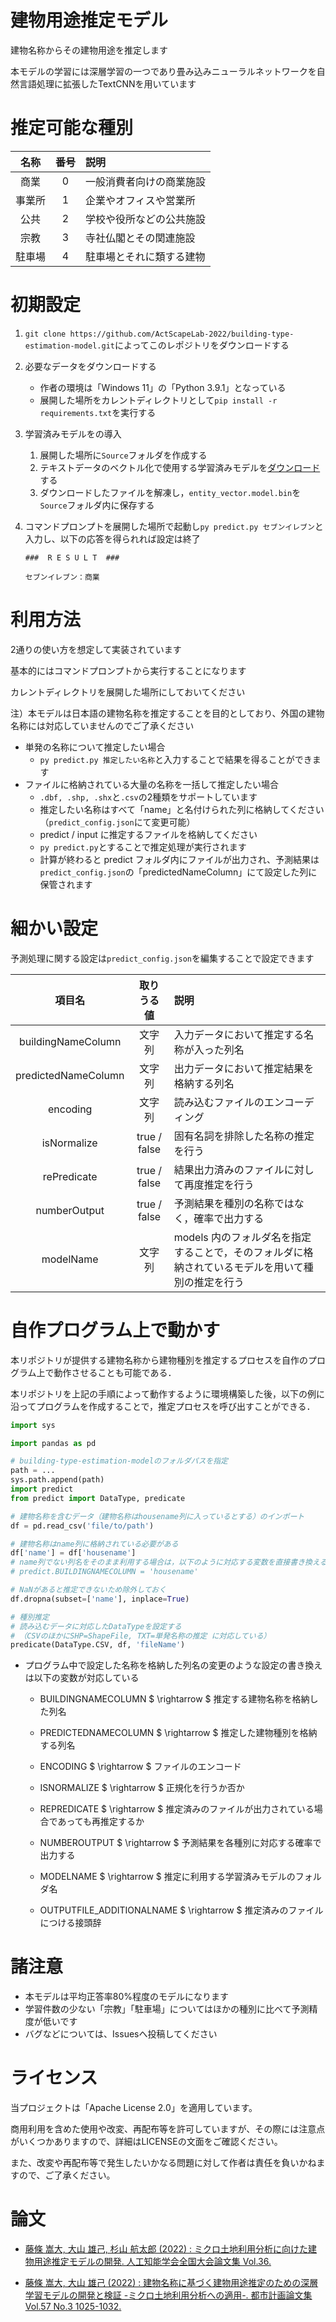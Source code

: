 # 建物用途推定モデル

建物名称からその建物用途を推定します

本モデルの学習には深層学習の一つであり畳み込みニューラルネットワークを自然言語処理に拡張したTextCNNを用いています



# 推定可能な種別

|名称|番号|説明|
|:---:|:---:|:---|
|商業|0|一般消費者向けの商業施設|
|事業所|1|企業やオフィスや営業所|
|公共|2|学校や役所などの公共施設|
|宗教|3|寺社仏閣とその関連施設|
|駐車場|4|駐車場とそれに類する建物|


# 初期設定

1. `git clone https://github.com/ActScapeLab-2022/building-type-estimation-model.git`によってこのレポジトリをダウンロードする

2. 必要なデータをダウンロードする
    - 作者の環境は「Windows 11」の「Python 3.9.1」となっている
    - 展開した場所をカレントディレクトリとして`pip install -r requirements.txt`を実行する

3. 学習済みモデルをの導入
    1. 展開した場所に`Source`フォルダを作成する
    1. テキストデータのベクトル化で使用する学習済みモデルを[ダウンロード](http://www.cl.ecei.tohoku.ac.jp/~m-suzuki/jawiki_vector/data/20170201.tar.bz2)する
    1. ダウンロードしたファイルを解凍し，`entity_vector.model.bin`を`Source`フォルダ内に保存する

4. コマンドプロンプトを展開した場所で起動し`py predict.py セブンイレブン`と入力し、以下の応答を得られれば設定は終了
    ```
    ###  R E S U L T  ###
    
    セブンイレブン：商業
    ```



# 利用方法

2通りの使い方を想定して実装されています

基本的にはコマンドプロンプトから実行することになります

カレントディレクトリを展開した場所にしておいてください

注）本モデルは日本語の建物名称を推定することを目的としており、外国の建物名称には対応していませんのでご了承ください


- 単発の名称について推定したい場合
  - `py predict.py 推定したい名称`と入力することで結果を得ることができます
- ファイルに格納されている大量の名称を一括して推定したい場合
  - `.dbf, .shp, .shx`と`.csv`の2種類をサポートしています
  - 推定したい名称はすべて「name」と名付けられた列に格納してください（`predict_config.json`にて変更可能）
  - predict / input に推定するファイルを格納してください
  - `py predict.py`とすることで推定処理が実行されます
  - 計算が終わると predict フォルダ内にファイルが出力され、予測結果は`predict_config.json`の「predictedNameColumn」にて設定した列に保管されます


# 細かい設定

予測処理に関する設定は`predict_config.json`を編集することで設定できます

|項目名|取りうる値|説明|
|:---:|:---:|:---|
|buildingNameColumn|文字列|入力データにおいて推定する名称が入った列名|
|predictedNameColumn|文字列|出力データにおいて推定結果を格納する列名|
|encoding|文字列|読み込むファイルのエンコーディング|
|isNormalize|true / false|固有名詞を排除した名称の推定を行う|
|rePredicate|true / false|結果出力済みのファイルに対して再度推定を行う|
|numberOutput|true / false|予測結果を種別の名称ではなく，確率で出力する|
|modelName|文字列|models 内のフォルダ名を指定することで，そのフォルダに格納されているモデルを用いて種別の推定を行う|


# 自作プログラム上で動かす

本リポジトリが提供する建物名称から建物種別を推定するプロセスを自作のプログラム上で動作させることも可能である．

本リポジトリを上記の手順によって動作するように環境構築した後，以下の例に沿ってプログラムを作成することで，推定プロセスを呼び出すことができる．

```python
import sys

import pandas as pd

# building-type-estimation-modelのフォルダパスを指定
path = ...
sys.path.append(path)
import predict
from predict import DataType, predicate

# 建物名称を含むデータ（建物名称はhousename列に入っているとする）のインポート
df = pd.read_csv('file/to/path')

# 建物名称はname列に格納されている必要がある
df['name'] = df['housename']
# name列でない列名をそのまま利用する場合は，以下のように対応する変数を直接書き換える
# predict.BUILDINGNAMECOLUMN = 'housename'

# NaNがあると推定できないため除外しておく
df.dropna(subset=['name'], inplace=True)

# 種別推定
# 読み込むデータに対応したDataTypeを設定する
# （CSVのほかにSHP=ShapeFile, TXT=単発名称の推定 に対応している）
predicate(DataType.CSV, df, 'fileName')
```

- プログラム中で設定した名称を格納した列名の変更のような設定の書き換えは以下の変数が対応している

    - BUILDINGNAMECOLUMN $ \rightarrow $ 推定する建物名称を格納した列名
    
    - PREDICTEDNAMECOLUMN $ \rightarrow $ 推定した建物種別を格納する列名
    
    - ENCODING $ \rightarrow $ ファイルのエンコード
    
    - ISNORMALIZE $ \rightarrow $ 正規化を行うか否か
    
    - REPREDICATE $ \rightarrow $ 推定済みのファイルが出力されている場合であっても再推定するか
    
    - NUMBEROUTPUT $ \rightarrow $ 予測結果を各種別に対応する確率で出力する
    
    - MODELNAME $ \rightarrow $ 推定に利用する学習済みモデルのフォルダ名
    
    - OUTPUTFILE_ADDITIONALNAME $ \rightarrow $ 推定済みのファイルにつける接頭辞



# 諸注意

- 本モデルは平均正答率80%程度のモデルになります
- 学習件数の少ない「宗教」「駐車場」についてはほかの種別に比べて予測精度が低いです
- バグなどについては、Issuesへ投稿してください



# ライセンス

当プロジェクトは「Apache License 2.0」を適用しています。

商用利用を含めた使用や改変、再配布等を許可していますが、その際には注意点がいくつかありますので、詳細はLICENSEの文面をご確認ください。

また、改変や再配布等で発生したいかなる問題に対して作者は責任を負いかねますので、ご了承ください。


# 論文

- [藤條 嵩大, 大山 雄己, 杉山 航太郎 (2022) : ミクロ土地利用分析に向けた建物用途推定モデルの開発. 人工知能学会全国大会論文集 Vol.36.](https://www.jstage.jst.go.jp/article/pjsai/JSAI2022/0/JSAI2022_3N4GS1002/_article/-char/ja/)

- [藤條 嵩大, 大山 雄己 (2022) : 建物名称に基づく建物用途推定のための深層学習モデルの開発と検証 -ミクロ土地利用分析への適用-. 都市計画論文集 Vol.57 No.3 1025-1032.](https://www.jstage.jst.go.jp/article/journalcpij/57/3/57_1025/_article/-char/ja/)
